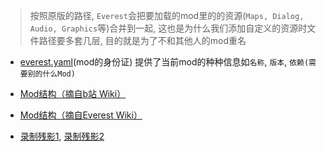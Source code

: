 > 按照原版的路径, `Everest`会把要加载的mod里的的资源(`Maps, Dialog, Audio, Graphics`等)合并到一起, 这也是为什么我们添加自定义的资源时文件路径要多套几层, 目的就是为了不和其他人的mod重名

* [everest.yaml](https://github.com/EverestAPI/Resources/wiki/everest.yaml-Setup)(mod的身份证)
 提供了当前mod的种种信息如`名称`, `版本`, `依赖(需要别的什么Mod)`

* [Mod结构（摘自b站 Wiki）](https://wiki.biligame.com/celeste/Mod%E7%BB%93%E6%9E%84)
* [Mod结构（摘自Everest Wiki）](https://github.com/EverestAPI/Resources/wiki/Mod-Structure)
* [录制残影1](https://github.com/EverestAPI/Resources/wiki/Mod-Structure#adding-custom-tutorial-ghosts), [录制残影2](https://wiki.biligame.com/celeste/%E5%AE%9E%E4%BD%93/%E5%AE%98%E5%9B%BE%E5%AE%9E%E4%BD%93#Ghost_Player_Playback)
